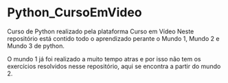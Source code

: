 # Python_CursoEmVideo
Curso de Python realizado pela plataforma Curso em Vídeo
Neste repositório está contido todo o aprendizado perante o Mundo 1, Mundo 2 e Mundo 3 de python.

O mundo 1 já foi realizado a muito tempo atras e por isso não tem os exercícios resolvidos nesse repositório,
aqui se encontra a partir do mundo 2.